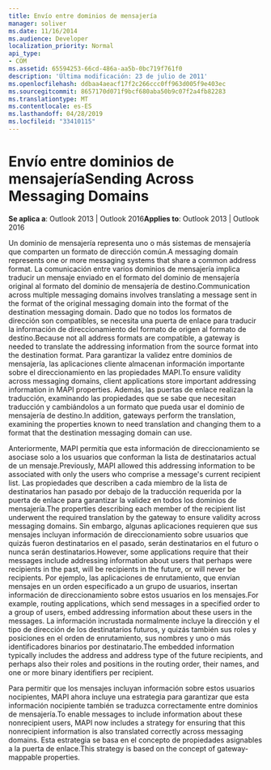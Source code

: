 ```yaml
---
title: Envío entre dominios de mensajería
manager: soliver
ms.date: 11/16/2014
ms.audience: Developer
localization_priority: Normal
api_type:
- COM
ms.assetid: 65594253-66cd-486a-aa5b-0bc719f761f0
description: 'Última modificación: 23 de julio de 2011'
ms.openlocfilehash: ddbaa4aeacf17f2c266ccc0ff963d005f9e403ec
ms.sourcegitcommit: 8657170d071f9bcf680aba50b9c07f2a4fb82283
ms.translationtype: MT
ms.contentlocale: es-ES
ms.lasthandoff: 04/28/2019
ms.locfileid: "33410115"
---
```

# <a name="sending-across-messaging-domains"></a><span data-ttu-id="46006-103">Envío entre dominios de mensajería</span><span class="sxs-lookup"><span data-stu-id="46006-103">Sending Across Messaging Domains</span></span>

  
  
<span data-ttu-id="46006-104">**Se aplica a**: Outlook 2013 | Outlook 2016</span><span class="sxs-lookup"><span data-stu-id="46006-104">**Applies to**: Outlook 2013 | Outlook 2016</span></span> 
  
<span data-ttu-id="46006-105">Un dominio de mensajería representa uno o más sistemas de mensajería que comparten un formato de dirección común.</span><span class="sxs-lookup"><span data-stu-id="46006-105">A messaging domain represents one or more messaging systems that share a common address format.</span></span> <span data-ttu-id="46006-106">La comunicación entre varios dominios de mensajería implica traducir un mensaje enviado en el formato del dominio de mensajería original al formato del dominio de mensajería de destino.</span><span class="sxs-lookup"><span data-stu-id="46006-106">Communication across multiple messaging domains involves translating a message sent in the format of the original messaging domain into the format of the destination messaging domain.</span></span> <span data-ttu-id="46006-107">Dado que no todos los formatos de dirección son compatibles, se necesita una puerta de enlace para traducir la información de direccionamiento del formato de origen al formato de destino.</span><span class="sxs-lookup"><span data-stu-id="46006-107">Because not all address formats are compatible, a gateway is needed to translate the addressing information from the source format into the destination format.</span></span> <span data-ttu-id="46006-108">Para garantizar la validez entre dominios de mensajería, las aplicaciones cliente almacenan información importante sobre el direccionamiento en las propiedades MAPI.</span><span class="sxs-lookup"><span data-stu-id="46006-108">To ensure validity across messaging domains, client applications store important addressing information in MAPI properties.</span></span> <span data-ttu-id="46006-109">Además, las puertas de enlace realizan la traducción, examinando las propiedades que se sabe que necesitan traducción y cambiándolos a un formato que pueda usar el dominio de mensajería de destino.</span><span class="sxs-lookup"><span data-stu-id="46006-109">In addition, gateways perform the translation, examining the properties known to need translation and changing them to a format that the destination messaging domain can use.</span></span>
  
<span data-ttu-id="46006-110">Anteriormente, MAPI permitía que esta información de direccionamiento se asociase solo a los usuarios que conforman la lista de destinatarios actual de un mensaje.</span><span class="sxs-lookup"><span data-stu-id="46006-110">Previously, MAPI allowed this addressing information to be associated with only the users who comprise a message's current recipient list.</span></span> <span data-ttu-id="46006-111">Las propiedades que describen a cada miembro de la lista de destinatarios han pasado por debajo de la traducción requerida por la puerta de enlace para garantizar la validez en todos los dominios de mensajería.</span><span class="sxs-lookup"><span data-stu-id="46006-111">The properties describing each member of the recipient list underwent the required translation by the gateway to ensure validity across messaging domains.</span></span> <span data-ttu-id="46006-112">Sin embargo, algunas aplicaciones requieren que sus mensajes incluyan información de direccionamiento sobre usuarios que quizás fueron destinatarios en el pasado, serán destinatarios en el futuro o nunca serán destinatarios.</span><span class="sxs-lookup"><span data-stu-id="46006-112">However, some applications require that their messages include addressing information about users that perhaps were recipients in the past, will be recipients in the future, or will never be recipients.</span></span> <span data-ttu-id="46006-113">Por ejemplo, las aplicaciones de enrutamiento, que envían mensajes en un orden especificado a un grupo de usuarios, insertan información de direccionamiento sobre estos usuarios en los mensajes.</span><span class="sxs-lookup"><span data-stu-id="46006-113">For example, routing applications, which send messages in a specified order to a group of users, embed addressing information about these users in the messages.</span></span> <span data-ttu-id="46006-114">La información incrustada normalmente incluye la dirección y el tipo de dirección de los destinatarios futuros, y quizás también sus roles y posiciones en el orden de enrutamiento, sus nombres y uno o más identificadores binarios por destinatario.</span><span class="sxs-lookup"><span data-stu-id="46006-114">The embedded information typically includes the address and address type of the future recipients, and perhaps also their roles and positions in the routing order, their names, and one or more binary identifiers per recipient.</span></span>
  
<span data-ttu-id="46006-115">Para permitir que los mensajes incluyan información sobre estos usuarios nocipientes, MAPI ahora incluye una estrategia para garantizar que esta información nocipiente también se traduzca correctamente entre dominios de mensajería.</span><span class="sxs-lookup"><span data-stu-id="46006-115">To enable messages to include information about these nonrecipient users, MAPI now includes a strategy for ensuring that this nonrecipient information is also translated correctly across messaging domains.</span></span> <span data-ttu-id="46006-116">Esta estrategia se basa en el concepto de propiedades asignables a la puerta de enlace.</span><span class="sxs-lookup"><span data-stu-id="46006-116">This strategy is based on the concept of gateway-mappable properties.</span></span>
  

